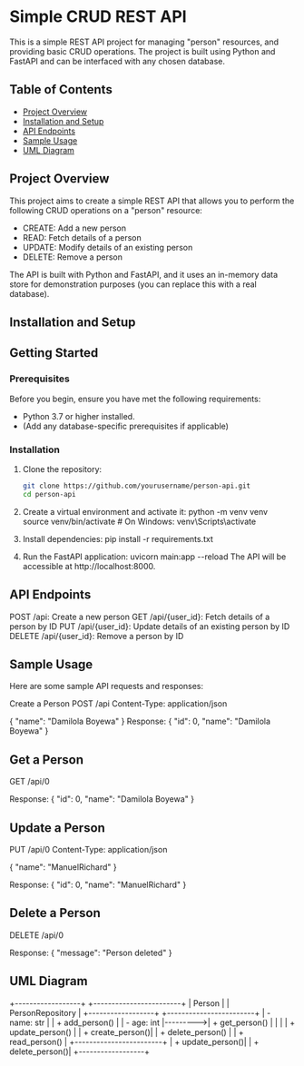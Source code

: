 # Simple CRUD REST API

This is a simple REST API project for managing "person" resources, and providing basic CRUD operations. The project is built using Python and FastAPI and can be interfaced with any chosen database.

## Table of Contents

- [Project Overview](#project-overview)
- [Installation and Setup](#installation-and-setup)
- [API Endpoints](#api-endpoints)
- [Sample Usage](#sample-usage)
- [UML Diagram](#uml-diagram)

## Project Overview

This project aims to create a simple REST API that allows you to perform the following CRUD operations on a "person" resource:

- CREATE: Add a new person
- READ: Fetch details of a person
- UPDATE: Modify details of an existing person
- DELETE: Remove a person

The API is built with Python and FastAPI, and it uses an in-memory data store for demonstration purposes (you can replace this with a real database).

## Installation and Setup

## Getting Started

### Prerequisites

Before you begin, ensure you have met the following requirements:

- Python 3.7 or higher installed.
- (Add any database-specific prerequisites if applicable)

### Installation

1. Clone the repository:

   ```bash
   git clone https://github.com/yourusername/person-api.git
   cd person-api

2. Create a virtual environment and activate it:
python -m venv venv
source venv/bin/activate  # On Windows: venv\Scripts\activate

3. Install dependencies:
   pip install -r requirements.txt
   
4. Run the FastAPI application:
   uvicorn main:app --reload
The API will be accessible at http://localhost:8000.

## API Endpoints
POST /api: Create a new person
GET /api/{user_id}: Fetch details of a person by ID
PUT /api/{user_id}: Update details of an existing person by ID
DELETE /api/{user_id}: Remove a person by ID

## Sample Usage
Here are some sample API requests and responses:

Create a Person
POST /api
Content-Type: application/json

{
  "name": "Damilola Boyewa"
}
Response:
{
  "id": 0,
  "name": "Damilola Boyewa"
}

## Get a Person
GET /api/0

Response:
{
  "id": 0,
  "name": "Damilola Boyewa"
}

## Update a Person
PUT /api/0
Content-Type: application/json

{
  "name": "ManuelRichard"
}

Response:
{
  "id": 0,
  "name": "ManuelRichard"
}

## Delete a Person
DELETE /api/0

Response:
{
  "message": "Person deleted"
}


## UML Diagram

   +------------------+          +------------------------+
   |     Person       |          |   PersonRepository     |
   +------------------+          +------------------------+
   | - name: str      |          | + add_person()          |
   | - age: int       |--------->| + get_person()          |
   |                  |          | + update_person()       |
   | + create_person()|          | + delete_person()       |
   | + read_person()  |          +------------------------+
   | + update_person()|
   | + delete_person()|
   +------------------+


